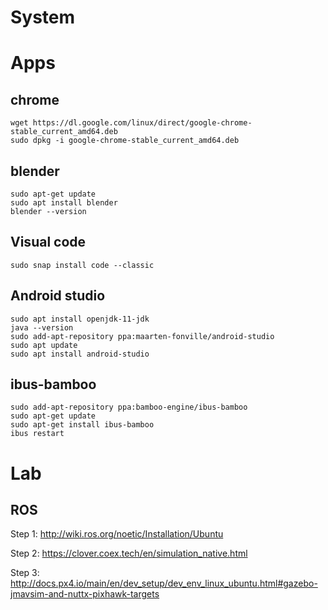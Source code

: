 # System


# Apps
## chrome
```
wget https://dl.google.com/linux/direct/google-chrome-stable_current_amd64.deb
sudo dpkg -i google-chrome-stable_current_amd64.deb
```
## blender
```
sudo apt-get update
sudo apt install blender
blender --version
```
## Visual code
```
sudo snap install code --classic
```
## Android studio
```
sudo apt install openjdk-11-jdk
java --version
sudo add-apt-repository ppa:maarten-fonville/android-studio
sudo apt update
sudo apt install android-studio
```

## ibus-bamboo
```
sudo add-apt-repository ppa:bamboo-engine/ibus-bamboo
sudo apt-get update
sudo apt-get install ibus-bamboo
ibus restart
```

# Lab
## ROS
Step 1: http://wiki.ros.org/noetic/Installation/Ubuntu

Step 2: https://clover.coex.tech/en/simulation_native.html

Step 3: http://docs.px4.io/main/en/dev_setup/dev_env_linux_ubuntu.html#gazebo-jmavsim-and-nuttx-pixhawk-targets
